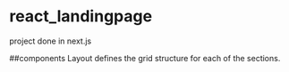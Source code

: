 # react_landingpage
project done in next.js


##components
Layout defines the grid structure for each of the sections.